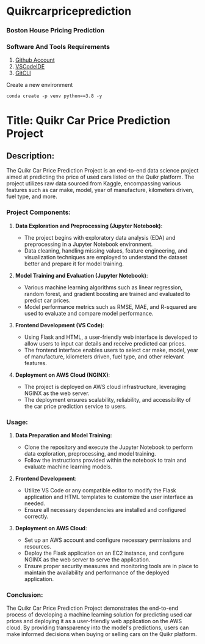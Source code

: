 # Quikrcarpriceprediction
### Boston House Pricing Prediction

### Software And Tools Requirements

1. [Github Account](https://github.com)
2. [VSCodeIDE](https://code.visualstudio.com/)
3. [GitCLI](https://git-scm.com/book/en/v2/Getting-Started-The-Command-Line)
 

Create a new environment

```
conda create -p venv python==3.8 -y
```

# Title: Quikr Car Price Prediction Project

## Description:
The Quikr Car Price Prediction Project is an end-to-end data science project aimed at predicting the price of used cars listed on the Quikr platform. The project utilizes raw data sourced from Kaggle, encompassing various features such as car make, model, year of manufacture, kilometers driven, fuel type, and more. 

### Project Components:
1. **Data Exploration and Preprocessing (Jupyter Notebook)**:
   - The project begins with exploratory data analysis (EDA) and preprocessing in a Jupyter Notebook environment. 
   - Data cleaning, handling missing values, feature engineering, and visualization techniques are employed to understand the dataset better and prepare it for model training.

2. **Model Training and Evaluation (Jupyter Notebook)**:
   - Various machine learning algorithms such as linear regression, random forest, and gradient boosting are trained and evaluated to predict car prices.
   - Model performance metrics such as RMSE, MAE, and R-squared are used to evaluate and compare model performance.

3. **Frontend Development (VS Code)**:
   - Using Flask and HTML, a user-friendly web interface is developed to allow users to input car details and receive predicted car prices.
   - The frontend interface enables users to select car make, model, year of manufacture, kilometers driven, fuel type, and other relevant features.

4. **Deployment on AWS Cloud (NGINX)**:
   - The project is deployed on AWS cloud infrastructure, leveraging NGINX as the web server.
   - The deployment ensures scalability, reliability, and accessibility of the car price prediction service to users.

### Usage:
1. **Data Preparation and Model Training**:
   - Clone the repository and execute the Jupyter Notebook to perform data exploration, preprocessing, and model training.
   - Follow the instructions provided within the notebook to train and evaluate machine learning models.

2. **Frontend Development**:
   - Utilize VS Code or any compatible editor to modify the Flask application and HTML templates to customize the user interface as needed.
   - Ensure all necessary dependencies are installed and configured correctly.

3. **Deployment on AWS Cloud**:
   - Set up an AWS account and configure necessary permissions and resources.
   - Deploy the Flask application on an EC2 instance, and configure NGINX as the web server to serve the application.
   - Ensure proper security measures and monitoring tools are in place to maintain the availability and performance of the deployed application.

### Conclusion:
The Quikr Car Price Prediction Project demonstrates the end-to-end process of developing a machine learning solution for predicting used car prices and deploying it as a user-friendly web application on the AWS cloud. By providing transparency into the model's predictions, users can make informed decisions when buying or selling cars on the Quikr platform.
